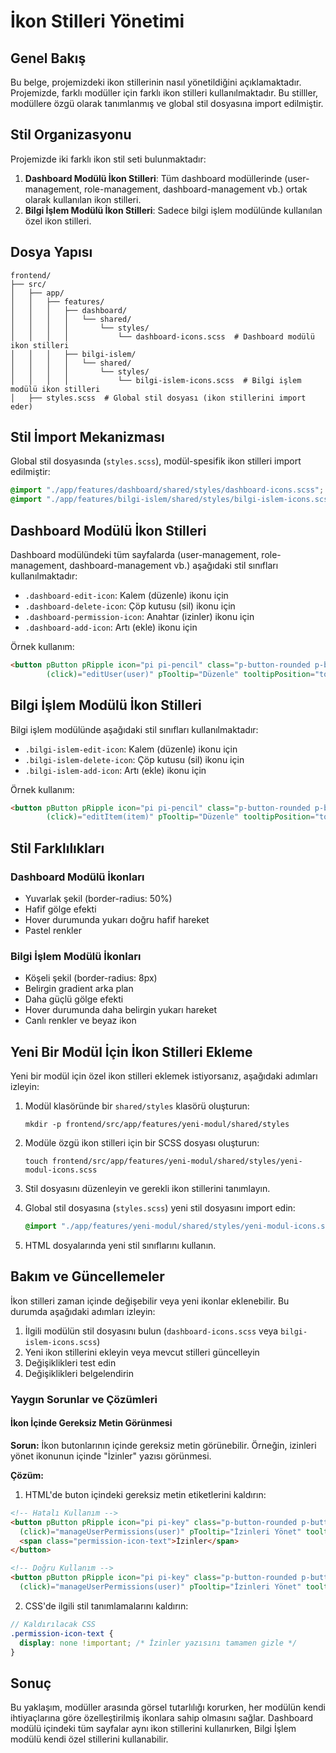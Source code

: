# İkon Stilleri Yönetimi

## Genel Bakış

Bu belge, projemizdeki ikon stillerinin nasıl yönetildiğini açıklamaktadır. Projemizde, farklı modüller için farklı ikon stilleri kullanılmaktadır. Bu stilller, modüllere özgü olarak tanımlanmış ve global stil dosyasına import edilmiştir.

## Stil Organizasyonu

Projemizde iki farklı ikon stil seti bulunmaktadır:

1. **Dashboard Modülü İkon Stilleri**: Tüm dashboard modüllerinde (user-management, role-management, dashboard-management vb.) ortak olarak kullanılan ikon stilleri.
2. **Bilgi İşlem Modülü İkon Stilleri**: Sadece bilgi işlem modülünde kullanılan özel ikon stilleri.

## Dosya Yapısı

```
frontend/
├── src/
│   ├── app/
│   │   ├── features/
│   │   │   ├── dashboard/
│   │   │   │   └── shared/
│   │   │   │       └── styles/
│   │   │   │           └── dashboard-icons.scss  # Dashboard modülü ikon stilleri
│   │   │   ├── bilgi-islem/
│   │   │   │   └── shared/
│   │   │   │       └── styles/
│   │   │   │           └── bilgi-islem-icons.scss  # Bilgi işlem modülü ikon stilleri
│   ├── styles.scss  # Global stil dosyası (ikon stillerini import eder)
```

## Stil İmport Mekanizması

Global stil dosyasında (`styles.scss`), modül-spesifik ikon stilleri import edilmiştir:

```scss
@import "./app/features/dashboard/shared/styles/dashboard-icons.scss";
@import "./app/features/bilgi-islem/shared/styles/bilgi-islem-icons.scss";
```

## Dashboard Modülü İkon Stilleri

Dashboard modülündeki tüm sayfalarda (user-management, role-management, dashboard-management vb.) aşağıdaki stil sınıfları kullanılmaktadır:

- `.dashboard-edit-icon`: Kalem (düzenle) ikonu için
- `.dashboard-delete-icon`: Çöp kutusu (sil) ikonu için
- `.dashboard-permission-icon`: Anahtar (izinler) ikonu için
- `.dashboard-add-icon`: Artı (ekle) ikonu için

Örnek kullanım:

```html
<button pButton pRipple icon="pi pi-pencil" class="p-button-rounded p-button-text p-button-info dashboard-edit-icon" 
        (click)="editUser(user)" pTooltip="Düzenle" tooltipPosition="top"></button>
```

## Bilgi İşlem Modülü İkon Stilleri

Bilgi işlem modülünde aşağıdaki stil sınıfları kullanılmaktadır:

- `.bilgi-islem-edit-icon`: Kalem (düzenle) ikonu için
- `.bilgi-islem-delete-icon`: Çöp kutusu (sil) ikonu için
- `.bilgi-islem-add-icon`: Artı (ekle) ikonu için

Örnek kullanım:

```html
<button pButton pRipple icon="pi pi-pencil" class="p-button-rounded p-button-text p-button-info bilgi-islem-edit-icon" 
        (click)="editItem(item)" pTooltip="Düzenle" tooltipPosition="top"></button>
```

## Stil Farklılıkları

### Dashboard Modülü İkonları

- Yuvarlak şekil (border-radius: 50%)
- Hafif gölge efekti
- Hover durumunda yukarı doğru hafif hareket
- Pastel renkler

### Bilgi İşlem Modülü İkonları

- Köşeli şekil (border-radius: 8px)
- Belirgin gradient arka plan
- Daha güçlü gölge efekti
- Hover durumunda daha belirgin yukarı hareket
- Canlı renkler ve beyaz ikon

## Yeni Bir Modül İçin İkon Stilleri Ekleme

Yeni bir modül için özel ikon stilleri eklemek istiyorsanız, aşağıdaki adımları izleyin:

1. Modül klasöründe bir `shared/styles` klasörü oluşturun:
   ```
   mkdir -p frontend/src/app/features/yeni-modul/shared/styles
   ```

2. Modüle özgü ikon stilleri için bir SCSS dosyası oluşturun:
   ```
   touch frontend/src/app/features/yeni-modul/shared/styles/yeni-modul-icons.scss
   ```

3. Stil dosyasını düzenleyin ve gerekli ikon stillerini tanımlayın.

4. Global stil dosyasına (`styles.scss`) yeni stil dosyasını import edin:
   ```scss
   @import "./app/features/yeni-modul/shared/styles/yeni-modul-icons.scss";
   ```

5. HTML dosyalarında yeni stil sınıflarını kullanın.

## Bakım ve Güncellemeler

İkon stilleri zaman içinde değişebilir veya yeni ikonlar eklenebilir. Bu durumda aşağıdaki adımları izleyin:

1. İlgili modülün stil dosyasını bulun (`dashboard-icons.scss` veya `bilgi-islem-icons.scss`)
2. Yeni ikon stillerini ekleyin veya mevcut stilleri güncelleyin
3. Değişiklikleri test edin
4. Değişiklikleri belgelendirin

### Yaygın Sorunlar ve Çözümleri

#### İkon İçinde Gereksiz Metin Görünmesi

**Sorun:** İkon butonlarının içinde gereksiz metin görünebilir. Örneğin, izinleri yönet ikonunun içinde "İzinler" yazısı görünmesi.

**Çözüm:** 
1. HTML'de buton içindeki gereksiz metin etiketlerini kaldırın:
```html
<!-- Hatalı Kullanım -->
<button pButton pRipple icon="pi pi-key" class="p-button-rounded p-button-text p-button-success dashboard-permission-icon" 
  (click)="manageUserPermissions(user)" pTooltip="İzinleri Yönet" tooltipPosition="top">
  <span class="permission-icon-text">İzinler</span>
</button>

<!-- Doğru Kullanım -->
<button pButton pRipple icon="pi pi-key" class="p-button-rounded p-button-text p-button-success dashboard-permission-icon" 
  (click)="manageUserPermissions(user)" pTooltip="İzinleri Yönet" tooltipPosition="top"></button>
```

2. CSS'de ilgili stil tanımlamalarını kaldırın:
```scss
// Kaldırılacak CSS
.permission-icon-text {
  display: none !important; /* İzinler yazısını tamamen gizle */
}
```

## Sonuç

Bu yaklaşım, modüller arasında görsel tutarlılığı korurken, her modülün kendi ihtiyaçlarına göre özelleştirilmiş ikonlara sahip olmasını sağlar. Dashboard modülü içindeki tüm sayfalar aynı ikon stillerini kullanırken, Bilgi İşlem modülü kendi özel stillerini kullanabilir. 